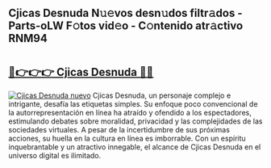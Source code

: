 ## Cjicas Desnuda N𝚞𝚎vos desn𝚞dos filtr𝚊dos - Parts-oLW F𝚘tos vid𝚎o - C𝚘ntenido atr𝚊ctivo RNM94

# <h2><a href="http://mbb1c4.tromn.icu/?c=Cjicas+Desnuda">🔗👉👉👉 Cjicas Desnuda 🔗🔗</a></h2>

[![Cjicas Desnuda nuevo](https://i.imgur.com/pEAQMta.gif)](http://mbb1c4.tromn.icu/?c=Cjicas+Desnuda)
Cjicas Desnuda, un personaje complejo e intrigante, desafía las etiquetas simples. Su enfoque poco convencional de la autorrepresentación en línea ha atraído y ofendido a los espectadores, estimulando debates sobre moralidad, privacidad y las complejidades de las sociedades virtuales. A pesar de la incertidumbre de sus próximas acciones, su huella en la cultura en línea es imborrable. Con un espíritu inquebrantable y un atractivo innegable, el alcance de Cjicas Desnuda en el universo digital es ilimitado.
